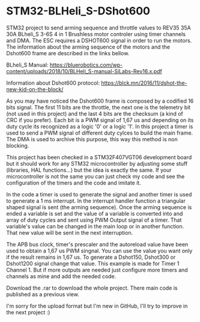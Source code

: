 # STM32-BLHeli_S-DShot600
STM32 project to send arming sequence and throttle values to REV35 35A 30A BLheli_S 3-6S 4 in 1 Brushless motor controler using timer channels and DMA. The ESC requires a DSHOT600 signal in order to run the motors. The information about the arming sequence of the motors and the Dshot600 frame are described in the links bellow.

BLheli_S Manual:
https://bluerobotics.com/wp-content/uploads/2018/10/BLHeli_S-manual-SiLabs-Rev16.x.pdf

Information about Dshot600 protocol:
https://blck.mn/2016/11/dshot-the-new-kid-on-the-block/

As you may have noticed the Dshot600 frame is composed by a codified 16 bits signal. The first 11 bits are the throttle, the next one is the telemetry bit (not used in this project) and the last 4 bits are the checksum (a kind of CRC if you prefer). Each bit is a PWM signal of 1,67 us and depending on its duty cycle its recognized as a logic '0' or a logic '1'. In this project a timer is used to send a PWM signal of different duty cylces to build the main frame. The DMA is used to archive this purpose, this way this method is non blocking.

This project has been checked in a STM32F407VGT06 development board but it should work for any STM32 microcontroller by adjusting some stuff (libraries, HAL functions...) but the idea is exactly the same. If your microcontroller is not the same you can just check my code and see the configuration of the timers and the code and imitate it.

In the code a timer is used to generate the signal and another timer is used to generate a 1 ms interrupt. In the interrupt handler function a triangular shaped signal is sent (the arming sequence). Once the arming sequence is ended a variable is set and the value of a variable is converted into and array of duty cycles and sent using PWM Output signal of a timer. That variable's value can be changed in the main loop or in another function. That new value will be sent in the next interruption.

The APB bus clock, timer's prescaler and the autoreload value have been used to obtain a 1,67 us PWM singnal. You can use the value you want only if the result remains in 1,67 us. To generate a Dshot150, Dshot300 or Dshot1200 signal change that value. This example is made for Timer 1 Channel 1. But if more outputs are needed just configure more timers and channels as mine and add the needed code.

Download the .rar to download the whole project. There main code is published as a previous view.

I'm sorry for the upload format but I'm new in GitHub, I'll try to improve in the next project :)
